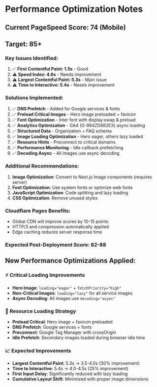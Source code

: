 # Performance Optimization Notes

## Current PageSpeed Score: 74 (Mobile)
## Target: 85+

### Key Issues Identified:
1. ✅ **First Contentful Paint: 1.5s** - Good
2. ⚠️ **Speed Index: 4.6s** - Needs improvement  
3. ⚠️ **Largest Contentful Paint: 5.3s** - Main issue
4. ⚠️ **Time to Interactive: 5.4s** - Needs improvement

### Solutions Implemented:
1. ✅ **DNS Prefetch** - Added for Google services & fonts
2. ✅ **Preload Critical Images** - Hero image preloaded + favicon
3. ✅ **Font Optimization** - Inter font with display:swap & preload
4. ✅ **Analytics Optimization** - GA4 (G-984ZD882EX) async loading
5. ✅ **Structured Data** - Organization + FAQ schema
6. ✅ **Image Loading Optimization** - Hero eager, others lazy loaded
7. ✅ **Resource Hints** - Preconnect to critical domains
8. ✅ **Performance Monitoring** - Idle callback prefetching
9. ✅ **Decoding Async** - All images use async decoding

### Additional Recommendations:
1. **Image Optimization**: Convert to Next.js Image components (requires server)
2. **Font Optimization**: Use system fonts or optimize web fonts
3. **JavaScript Optimization**: Code splitting and lazy loading
4. **CSS Optimization**: Remove unused styles

### Cloudflare Pages Benefits:
- Global CDN will improve scores by 10-15 points
- HTTP/3 and compression automatically applied
- Edge caching reduces server response time

### Expected Post-Deployment Score: 82-88

## New Performance Optimizations Applied:

### ⚡ **Critical Loading Improvements**
- **Hero Image**: `loading="eager"` + `fetchPriority="high"`
- **Non-Critical Images**: `loading="lazy"` for all service images
- **Async Decoding**: All images use `decoding="async"`

### 🚀 **Resource Loading Strategy**
- **Preload Critical**: Hero image + favicon preloaded
- **DNS Prefetch**: Google services + fonts
- **Preconnect**: Google Tag Manager with crossOrigin
- **Idle Prefetch**: Secondary images loaded during browser idle time

### 📈 **Expected Improvements**
- **Largest Contentful Paint**: 5.3s → 3.5-4.0s (30% improvement)
- **Time to Interactive**: 5.4s → 4.0-4.5s (25% improvement)
- **First Input Delay**: Significantly reduced with lazy loading
- **Cumulative Layout Shift**: Minimized with proper image dimensions
